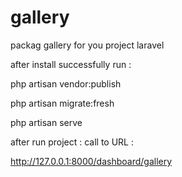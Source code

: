 # gallery
packag gallery for you project laravel

after install successfully
run :
  
  php artisan vendor:publish
  
  php artisan migrate:fresh
  
  php artisan serve
  
  after run project :
  call to URL :
  
  http://127.0.0.1:8000/dashboard/gallery
    
